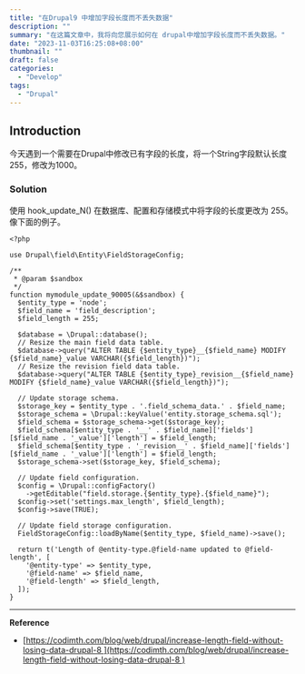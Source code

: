 ```yaml
---
title: "在Drupal9 中增加字段长度而不丢失数据"
description: ""
summary: "在这篇文章中，我将向您展示如何在 drupal中增加字段长度而不丢失数据。"
date: "2023-11-03T16:25:08+08:00"
thumbnail: ""
draft: false
categories:
  - "Develop"
tags:
  - "Drupal"
---
```

## Introduction
今天遇到一个需要在Drupal中修改已有字段的长度，将一个String字段默认长度255，修改为1000。

### Solution
使用 hook_update_N() 在数据库、配置和存储模式中将字段的长度更改为 255。像下面的例子。

```
<?php

use Drupal\field\Entity\FieldStorageConfig;

/**
 * @param $sandbox
 */
function mymodule_update_90005(&$sandbox) {
  $entity_type = 'node';
  $field_name = 'field_description';
  $field_length = 255;

  $database = \Drupal::database();
  // Resize the main field data table.
  $database->query("ALTER TABLE {$entity_type}__{$field_name} MODIFY {$field_name}_value VARCHAR({$field_length})");
  // Resize the revision field data table.
  $database->query("ALTER TABLE {$entity_type}_revision__{$field_name} MODIFY {$field_name}_value VARCHAR({$field_length})");

  // Update storage schema.
  $storage_key = $entity_type . '.field_schema_data.' . $field_name;
  $storage_schema = \Drupal::keyValue('entity.storage_schema.sql');
  $field_schema = $storage_schema->get($storage_key);
  $field_schema[$entity_type . '__' . $field_name]['fields'][$field_name . '_value']['length'] = $field_length;
  $field_schema[$entity_type . '_revision__' . $field_name]['fields'][$field_name . '_value']['length'] = $field_length;
  $storage_schema->set($storage_key, $field_schema);

  // Update field configuration.
  $config = \Drupal::configFactory()
    ->getEditable("field.storage.{$entity_type}.{$field_name}");
  $config->set('settings.max_length', $field_length);
  $config->save(TRUE);

  // Update field storage configuration.
  FieldStorageConfig::loadByName($entity_type, $field_name)->save();

  return t('Length of @entity-type.@field-name updated to @field-length', [
    '@entity-type' => $entity_type,
    '@field-name' => $field_name,
    '@field-length' => $field_length,
  ]);
}
```
---
**Reference**
- [https://codimth.com/blog/web/drupal/increase-length-field-without-losing-data-drupal-8 ](https://codimth.com/blog/web/drupal/increase-length-field-without-losing-data-drupal-8 )

